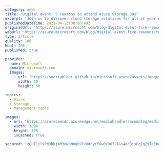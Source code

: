 ```yaml
---
category: news
title: "Digital event: 5 reasons to attend Azure Storage Day"
excerpt: "Join us to discover cloud storage solutions for all of your workloads and learn how to help ensure scalability, security, and compliance with the right Azure storage solution for any use case."
publishedDateTime: 2021-04-13T08:00:49Z
originalUrl: "https://azure.microsoft.com/blog/digital-event-five-reasons-to-attend-azure-storage-day/"
webUrl: "https://azure.microsoft.com/blog/digital-event-five-reasons-to-attend-azure-storage-day/"
type: article
quality: 106
heat: 106
published: true

provider:
  name: Microsoft
  domain: microsoft.com
  images:
    - url: "https://smartableai.github.io/microsoft-azure/assets/images/organizations/microsoft.com-50x50.jpg"
      width: 50
      height: 50

topics:
  - Azure
  - Storage
  - Management tools

images:
  - url: "https://azurecomcdn.azureedge.net/mediahandler/acomblog/media/Default/blog/38b1f0f6-a541-4abe-b9f3-1fdec9c4efc7.png"
    width: 1024
    height: 576
    isCached: true

secured: "zQuT1ilxPN3DKjXM3oNnN0gD9FVHdnyYfOw0zD67JlGs4ecBisOgIqZV7eEbw1BLgyuYutH9Uu46sfeJVEIvUen77hgPU38bCwx9JObvf64YZZti3Ar90diffPrCIUTUB6VVWccDmUOLXVciDdkoh2WAGWKpDXRRQgxeAdK7+46AOBV84xk4Dlivee/n0+oO8HjsAqCwJS+b02epDKKp/u20O3N0HD4FomUbOwdGiuJf0e3DP9sazBhT1Kq1Q966pxr2sm168/jVebKNOkXQUR4V3R2SCMoVDnxtxMBi00U2Hf2QumnAE6aqGvI4Og524ywvPzV3uQ2yWpn7fsCaVP+BqdeLOUysBpFqbwuUm5A=;IJDwF1s+dfDpHGBOD09lOQ=="
---
```


